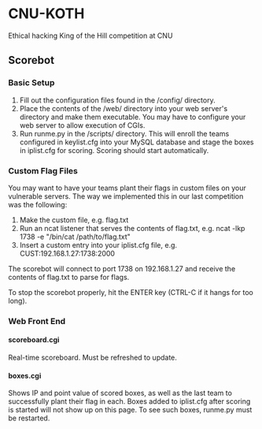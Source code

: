 # CNU-KOTH
Ethical hacking King of the Hill competition at CNU

## Scorebot
### Basic Setup
1. Fill out the configuration files found in the /config/ directory.
2. Place the contents of the /web/ directory into your web server's directory and make them executable. You may have to configure your web server to allow execution of CGIs.
3. Run runme.py in the /scripts/ directory. This will enroll the teams configured in keylist.cfg into your MySQL database and stage the boxes in iplist.cfg for scoring. Scoring should start automatically.

### Custom Flag Files
You may want to have your teams plant their flags in custom files on your vulnerable servers. The way we implemented this in our last competition was the following:

1. Make the custom file, e.g. flag.txt
2. Run an ncat listener that serves the contents of flag.txt, e.g. ncat -lkp 1738 -e "/bin/cat /path/to/flag.txt"
3. Insert a custom entry into your iplist.cfg file, e.g. CUST:192.168.1.27:1738:2000

The scorebot will connect to port 1738 on 192.168.1.27 and receive the contents of flag.txt to parse for flags.

To stop the scorebot properly, hit the ENTER key (CTRL-C if it hangs for too long).

### Web Front End
#### scoreboard.cgi
Real-time scoreboard. Must be refreshed to update.

#### boxes.cgi
Shows IP and point value of scored boxes, as well as the last team to successfully plant their flag in each. Boxes added to iplist.cfg after scoring is started will not show up on this page. To see such boxes, runme.py must be restarted.
